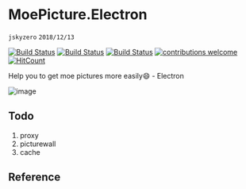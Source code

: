 # MoePicture.Electron
`jskyzero` `2018/12/13`

[![Build Status](https://travis-ci.com/oYOvOYo/MoePicture.Electron.svg?branch=master)](https://travis-ci.com/oYOvOYo/MoePicture.Electron)
[![Build Status](https://ci.appveyor.com/api/projects/status/github/oYOvOYo/MoePicture.Electron?svg=true)](https://ci.appveyor.com/project/jskyzero/moepicture-electron)
[![Build Status](https://jskyzero.visualstudio.com/MoePicture.Electron/_apis/build/status/MoePicture.Electron-CI?branchName=master)](https://jskyzero.visualstudio.com/MoePicture.Electron/_build/latest?definitionId=5&branchName=master)
[![contributions welcome](https://img.shields.io/badge/contributions-welcome-brightgreen.svg?style=flat)](https://github.com/Sushiscript/sushiscrip/issues)
[![HitCount](http://hits.dwyl.io/oYOvOYo/MoePicture.Electron.svg)](http://hits.dwyl.io/oYOvOYo/MoePicture.Electron)

Help you to get moe pictures more easily😄 - Electron

![image](https://user-images.githubusercontent.com/20439262/53457288-c7887a80-3a6c-11e9-8b12-be5dfe4d4a79.png)


## Todo

1. proxy
2. picturewall
3. cache


## Reference

